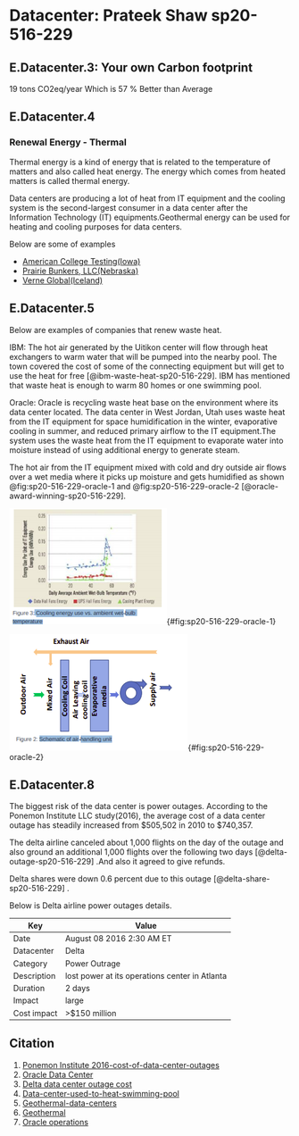# Datacenter: Prateek Shaw sp20-516-229

## E.Datacenter.3: Your own Carbon footprint


19 tons CO2eq/year  Which is 57 % Better than Average

## E.Datacenter.4

### Renewal Energy - Thermal 

Thermal energy is a kind of energy that is related to the temperature of matters and also called heat energy. The energy which comes from heated matters is called thermal energy.

Data centers are producing a lot of heat from IT equipment and the cooling system is the second-largest consumer in a data center after the Information Technology (IT) equipments.Geothermal energy can be used for heating and cooling purposes for data centers.

Below are some of examples  

* [American College Testing(Iowa)](https://www.datacenterknowledge.com/archives/2009/08/13/geothermal-data-center-is-leed-platinum)    
* [Prairie Bunkers, LLC(Nebraska)](https://www.datacenterknowledge.com/archives/2009/08/25/prairie-bunkers-pursues-geothermal-cooling/)  
* [Verne Global(Iceland)](https://www.datacenterknowledge.com/archives/2010/01/18/iceland-gets-major-data-center-project/)   

## E.Datacenter.5

Below are examples of companies that renew waste heat.

IBM: The hot air generated by the Uitikon center will flow through heat exchangers to warm water that will be pumped into the nearby pool. The town covered the cost of some of the connecting equipment but will get to use the heat for free [@ibm-waste-heat-sp20-516-229]. IBM has mentioned that waste heat is enough to warm 80 homes or one swimming pool.

Oracle: Oracle is recycling waste heat base on the environment where its data center located. The data center in West Jordan, Utah uses waste heat from the IT equipment for space humidification in the winter, evaporative cooling in summer, and reduced primary airflow to the IT equipment.The system uses the waste heat from the IT equipment to evaporate water into moisture instead of using additional energy to generate steam. 

The hot air from the IT equipment mixed with cold and dry outside air flows over a wet media where it picks up moisture and gets humidified as shown @fig:sp20-516-229-oracle-1 and @fig:sp20-516-229-oracle-2 [@oracle-award-winning-sp20-516-229].

![Schematic of air-handling unit](images/sp20-516-229-oracle-1.png){#fig:sp20-516-229-oracle-1}


![ Cooling energy use vs. ambient wet-bulb temperature](images/sp20-516-229-oracle-2.png){#fig:sp20-516-229-oracle-2}



## E.Datacenter.8

The biggest risk of the data center is power outages. According to the Ponemon Institute LLC study(2016), the average cost of a data center outage has steadily increased from $505,502 in 2010 to $740,357.

The delta airline canceled about 1,000 flights on the day of the outage and also ground an additional 1,000 flights over the following two days [@delta-outage-sp20-516-229] .And also it agreed to give refunds.

Delta shares were down 0.6 percent due to this outage [@delta-share-sp20-516-229] .

Below is Delta airline power outages details.

| Key              | Value |
| ------------------- | ------- | 
| Date  | August 08 2016 2:30 AM ET  |
| Datacenter | Delta |
| Category | Power Outrage |
| Description | lost power at its operations center in Atlanta |
| Duration | 2 days |
| Impact | large |
| Cost impact | >$150 million |

## Citation 

1. [Ponemon Institute 2016-cost-of-data-center-outages](https://www.vertiv.com/globalassets/documents/reports/2016-cost-of-data-center-outages-11-11_51190_1.pdf)  
1. [Oracle Data Center](http://www.oracle.com/us/products/applications/green/innovation-data-center-2394061.pdf)  
1. [Delta data center outage cost](https://money.cnn.com/2016/09/07/technology/delta-computer-outage-cost/)   
1. [Data-center-used-to-heat-swimming-pool](https://www.datacenterknowledge.com/archives/2008/04/02/data-center-used-to-heat-swimming-pool)    
1. [Geothermal-data-centers ](https://www.datacenterknowledge.com/geothermal-data-centers)    
1. [Geothermal](https://www.irena.org/geothermal)    
1. [Oracle operations](https://www.oracle.com/corporate/citizenship/sustainability/operations.html)    
